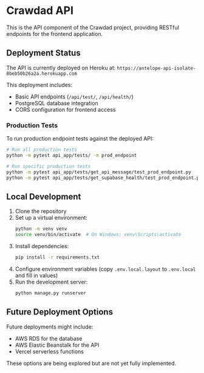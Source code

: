 # Crawdad API

This is the API component of the Crawdad project, providing RESTful endpoints for the frontend application.

## Deployment Status

The API is currently deployed on Heroku at:
`https://antelope-api-isolate-8beb50b26a2a.herokuapp.com`

This deployment includes:
- Basic API endpoints (`/api/test/`, `/api/health/`)
- PostgreSQL database integration
- CORS configuration for frontend access

### Production Tests

To run production endpoint tests against the deployed API:

```bash
# Run all production tests
python -m pytest api_app/tests/ -m prod_endpoint

# Run specific production tests
python -m pytest api_app/tests/get_api_message/test_prod_endpoint.py
python -m pytest api_app/tests/get_supabase_health/test_prod_endpoint.py
```

## Local Development

1. Clone the repository
2. Set up a virtual environment:
   ```bash
   python -m venv venv
   source venv/bin/activate  # On Windows: venv\Scripts\activate
   ```
3. Install dependencies:
   ```bash
   pip install -r requirements.txt
   ```
4. Configure environment variables (copy `.env.local.layout` to `.env.local` and fill in values)
5. Run the development server:
   ```bash
   python manage.py runserver
   ```

## Future Deployment Options

Future deployments might include:
- AWS RDS for the database
- AWS Elastic Beanstalk for the API
- Vercel serverless functions

These options are being explored but are not yet fully implemented. 